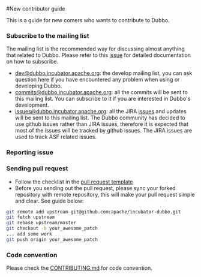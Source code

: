 #New contributor guide

This is a guide for new comers who wants to contribute to Dubbo.

### Subscribe to the mailing list

The mailing list is the recommended way for discussing almost anything that related to Dubbo. Please refer to this [issue](https://github.com/apache/incubator-dubbo/issues/1393) for detailed documentation on how to subscribe.

* dev@dubbo.incubator.apache.org: the develop mailing list, you can ask question here if you have encountered any problem when using or developing Dubbo.
* commits@dubbo.incubator.apache.org: all the commits will be sent to this mailing list. You can subscribe to it if you are interested in Dubbo's development.
* issues@dubbo.incubator.apache.org: all the JIRA [issues](https://issues.apache.org/jira/projects/DUBBO/issues) and updates will be sent to this mailing list. The Dubbo community has decided to use github issues rather than JIRA issues, therefore it is expected that most of the issues will be tracked by github issues. The JIRA issues are used to track ASF related issues.


### Reporting issue

### Sending pull request

* Follow the checklist in the [pull request template](https://github.com/apache/incubator-dubbo/blob/master/PULL_REQUEST_TEMPLATE.md)
* Before you sending out the pull request, please sync your forked repository with remote repository, this will make your pull request simple and clear. See guide below:

```sh
git remote add upstream git@github.com:apache/incubator-dubbo.git
git fetch upstream
git rebase upstream/master
git checkout -b your_awesome_patch
... add some work
git push origin your_awesome_patch
```


### Code convention

Please check the [CONTRIBUTING.md](https://github.com/apache/incubator-dubbo/blob/master/CONTRIBUTING.md) for code convention.